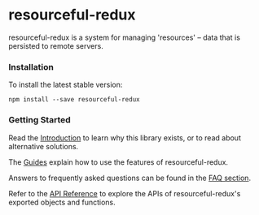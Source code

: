 # resourceful-redux

resourceful-redux is a system for managing 'resources' – data that is persisted
to remote servers.

### Installation

To install the latest stable version:

```
npm install --save resourceful-redux
```

### Getting Started

Read the [Introduction](/docs/introduction/README.md) to learn why this library
exists, or to read about alternative solutions.

The [Guides](/docs/guides/README.md) explain how to use the features
of resourceful-redux.

Answers to frequently asked questions can be found in the
[FAQ section](/docs/faq/README.md).

Refer to the [API Reference](/docs/api-reference/README.md) to explore the APIs
of resourceful-redux's exported objects and functions.

